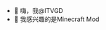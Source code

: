 - 👋 嗨，我@ITVGD
- 👀 我感兴趣的是Minecraft Mod

<!--- ITVGD/ITVGD 是一个✨特殊的✨存储库，因为它的“README.md”（此文件）显示在 GitHub 配置文件中。您可以单击“预览”链接查看您的更改。--->
